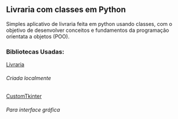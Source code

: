 ## Livraria com classes em Python

Simples aplicativo de livraria feita em python usando classes, com o objetivo de desenvolver conceitos e fundamentos da programação orientata a objetos (POO).

### Bibliotecas Usadas:

[Livraria]() 
###### Criada localmente

[CustomTkinter](https://customtkinter.tomschimansky.com/) 
###### Para interface gráfica